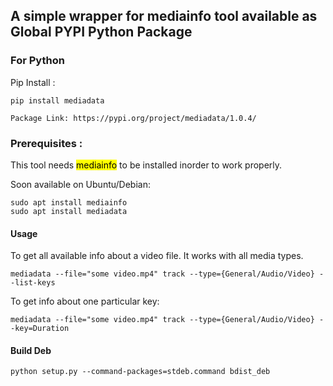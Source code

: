 ## A simple wrapper for mediainfo tool available as Global PYPI Python Package

### For Python

Pip Install :

```
pip install mediadata
```
```
Package Link: https://pypi.org/project/mediadata/1.0.4/
```
### Prerequisites :

This tool needs&nbsp;<mark>mediainfo</mark>&nbsp;to be installed inorder to work properly.

Soon available on Ubuntu/Debian:

```
sudo apt install mediainfo
sudo apt install mediadata
```

#### Usage

To get all available info about a video file. It works with all media types.

```
mediadata --file="some video.mp4" track --type={General/Audio/Video} --list-keys

```

To get info about one particular key:

```
mediadata --file="some video.mp4" track --type={General/Audio/Video} --key=Duration

```

#### Build Deb

```
python setup.py --command-packages=stdeb.command bdist_deb
```

<!-- #### Install Deb

```
sudo apt install python3-pymongo python3-gridfs python3-pymongo-ext python3-bson
sudo dpkg -i python3-mediadata_0.1.5-1_all.deb
``` -->

